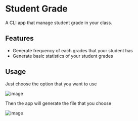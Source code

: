 # Student Grade

A CLI app that manage student grade in your class.

## Features

- Generate frequency of each grades that your student has
- Generate basic statistics of your student grades

## Usage

Just choose the option that you want to use

![image](https://user-images.githubusercontent.com/70875733/193020630-ab17c6d2-01d1-4484-9a10-1ecc9d807fbe.png)


Then the app will generate the file that you choose

![image](https://user-images.githubusercontent.com/70875733/193020675-c6266708-d7a6-4e03-a9b7-60352709a54a.png)
